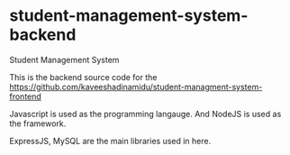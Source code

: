 # student-management-system-backend
Student Management System

This is the backend source code for the https://github.com/kaveeshadinamidu/student-managment-system-frontend

Javascript is used as the programming langauge. And NodeJS is used as the framework.

ExpressJS, MySQL are the main libraries used in here.
